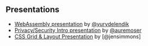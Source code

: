 ## Presentations

* [WebAssembly presentation](https://people-mozilla.org/~ydelendik/presentations/roadshow2017/slides/) by [@yurydelendik](https://github.com/yurydelendik)
* [Privacy/Security Intro presentation](https://mzl.la/roadshow-nyc) by [@auremoser](https://github.com/auremoser)
* [CSS Grid & Layout Presentation](https://speakerdeck.com/jensimmons) by [@jensimmons]
